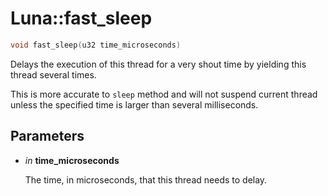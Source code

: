 # Luna::fast_sleep

```c++
void fast_sleep(u32 time_microseconds)
```

Delays the execution of this thread for a very shout time by yielding this thread several times. 

This is more accurate to `sleep` method and will not suspend current thread unless the specified time is larger than several milliseconds. 

## Parameters
* *in* **time_microseconds**

    The time, in microseconds, that this thread needs to delay. 

